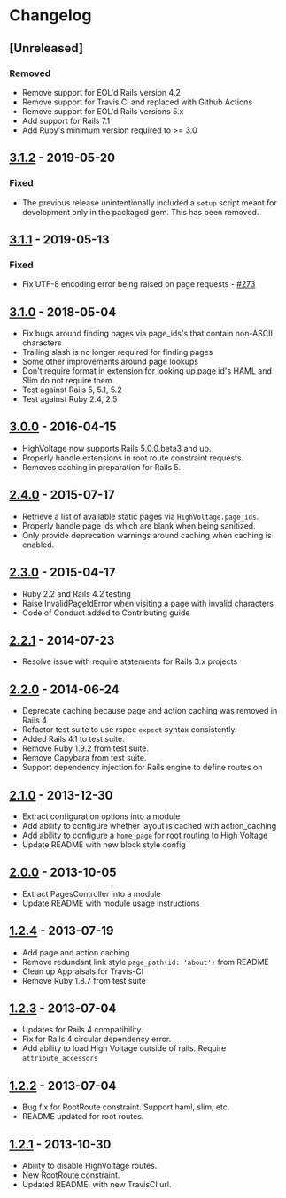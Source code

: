 # Changelog

## [Unreleased]

### Removed

- Remove support for EOL'd Rails version 4.2
- Remove support for Travis CI and replaced with Github Actions
- Remove support for EOL'd Rails versions 5.x
- Add support for Rails 7.1
- Add Ruby's minimum version required to >= 3.0

## [3.1.2] - 2019-05-20

### Fixed

- The previous release unintentionally included a `setup` script meant for
  development only in the packaged gem. This has been removed.

## [3.1.1] - 2019-05-13

### Fixed

- Fix UTF-8 encoding error being raised on page requests - [#273]

## [3.1.0] - 2018-05-04

- Fix bugs around finding pages via page_ids's that contain non-ASCII characters
- Trailing slash is no longer required for finding pages
- Some other improvements around page lookups
- Don't require format in extension for looking up page id's HAML and Slim do
  not require them.
- Test against Rails 5, 5.1, 5.2
- Test against Ruby 2.4, 2.5

## [3.0.0] - 2016-04-15

- HighVoltage now supports Rails 5.0.0.beta3 and up.
- Properly handle extensions in root route constraint requests.
- Removes caching in preparation for Rails 5.

## [2.4.0] - 2015-07-17

- Retrieve a list of available static pages via `HighVoltage.page_ids`.
- Properly handle page ids which are blank when being sanitized.
- Only provide deprecation warnings around caching when caching is enabled.

## [2.3.0] - 2015-04-17

- Ruby 2.2 and Rails 4.2 testing
- Raise InvalidPageIdError when visiting a page with invalid characters
- Code of Conduct added to Contributing guide

## [2.2.1] - 2014-07-23

- Resolve issue with require statements for Rails 3.x projects

## [2.2.0] - 2014-06-24

- Deprecate caching because page and action caching was removed in Rails 4
- Refactor test suite to use rspec `expect` syntax consistently.
- Added Rails 4.1 to test suite.
- Remove Ruby 1.9.2 from test suite.
- Remove Capybara from test suite.
- Support dependency injection for Rails engine to define routes on

## [2.1.0] - 2013-12-30

- Extract configuration options into a module
- Add ability to configure whether layout is cached with action_caching
- Add ability to configure a `home_page` for root routing to High Voltage
- Update README with new block style config

## [2.0.0] - 2013-10-05

- Extract PagesController into a module
- Update README with module usage instructions

## [1.2.4] - 2013-07-19

- Add page and action caching
- Remove redundant link style `page_path(id: 'about')` from README
- Clean up Appraisals for Travis-CI
- Remove Ruby 1.8.7 from test suite

## [1.2.3] - 2013-07-04

- Updates for Rails 4 compatibility.
- Fix for Rails 4 circular dependency error.
- Add ability to load High Voltage outside of rails. Require `attribute_accessors`

## [1.2.2] - 2013-07-04

- Bug fix for RootRoute constraint. Support haml, slim, etc.
- README updated for root routes.

## [1.2.1] - 2013-10-30

- Ability to disable HighVoltage routes.
- New RootRoute constraint.
- Updated README, with new TravisCI url.

[3.1.2]: https://github.com/thoughtbot/high_voltage/compare/v3.1.1...v3.1.2
[3.1.1]: https://github.com/thoughtbot/high_voltage/compare/v3.1.0...v3.1.1
[3.1.0]: https://github.com/thoughtbot/high_voltage/compare/v3.0.0...v3.1.0
[3.0.0]: https://github.com/thoughtbot/high_voltage/compare/v2.4.0...v3.0.0
[2.4.0]: https://github.com/thoughtbot/high_voltage/compare/v2.3.0...v2.4.0
[2.3.0]: https://github.com/thoughtbot/high_voltage/compare/v2.2.1...v2.3.0
[2.2.1]: https://github.com/thoughtbot/high_voltage/compare/v2.2.0...v2.2.1
[2.2.0]: https://github.com/thoughtbot/high_voltage/compare/v2.1.0...v2.2.0
[2.1.0]: https://github.com/thoughtbot/high_voltage/compare/v2.0.0...v2.1.0
[2.0.0]: https://github.com/thoughtbot/high_voltage/compare/v1.2.4...v2.0.0
[1.2.4]: https://github.com/thoughtbot/high_voltage/compare/v1.2.3...v1.2.4
[1.2.3]: https://github.com/thoughtbot/high_voltage/compare/v1.2.2...v1.2.3
[1.2.2]: https://github.com/thoughtbot/high_voltage/compare/v1.2.1...v1.2.2
[1.2.1]: https://github.com/thoughtbot/high_voltage/compare/v1.2.0...v1.2.1
[#273]: https://github.com/thoughtbot/high_voltage/pull/273
